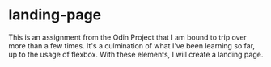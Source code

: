 # landing-page
This is an assignment from the Odin Project that I am bound to trip over more than a few times. It's a culmination of what I've been learning so far, up to the usage of flexbox. With these elements, I will create a landing page.